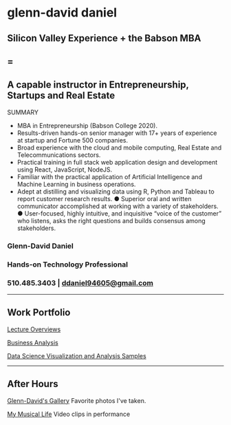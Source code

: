 # glenn-david daniel

## Silicon Valley Experience + the Babson MBA 

## = 

## A capable instructor in Entrepreneurship, Startups and Real Estate

SUMMARY
*	MBA in Entrepreneurship (Babson College 2020).
*	Results-driven hands-on senior manager with 17+ years of experience at startup and Fortune 500 companies.  
*	Broad experience with the cloud and mobile computing, Real Estate and Telecommunications sectors.
*	Practical training in full stack web application design and development using React, JavaScript, NodeJS.
*	Familiar with the practical application of Artificial Intelligence and Machine Learning in business operations.
*	Adept at distilling and visualizing data using R, Python and Tableau to report customer research results.
●	Superior oral and written communicator accomplished at working with a variety of stakeholders. 
●	User-focused, highly intuitive, and inquisitive “voice of the customer” who listens, asks the right questions and builds consensus among stakeholders.


### Glenn-David Daniel
### Hands-on Technology Professional
### 510.485.3403 | ddaniel94605@gmail.com

---
## Work Portfolio

<!-- Links -->

[Lecture Overviews](https://d2rd.github.io/glenn-david/)

[Business Analysis](https://d2rd.github.io/glenn-david/)

[Data Science Visualization and Analysis Samples](https://d2rd.github.io/glenn-david/)

---

## After Hours
[Glenn-David's Gallery](https://d2rd.github.io/glenn-david/)
Favorite photos I've taken.

[My Musical Life](https://d2rd.github.io/glenn-david/) Video clips in performance
